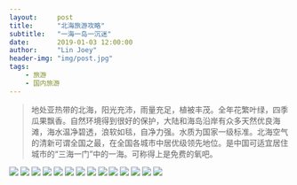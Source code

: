 ```yaml
---
layout:     post
title:      "北海旅游攻略"
subtitle:   "一海一岛一沉迷"
date:       2019-01-03 12:00:00
author:     "Lin Joey"
header-img: "img/post.jpg"
tags:
    - 旅游
    - 国内旅游
---
```

>地处亚热带的北海，阳光充沛，雨量充足，植被丰茂。全年花繁叶绿，四季瓜果飘香。自然环境得到很好的保护，大陆和海岛沿岸有众多天然优良海滩，海水温净碧透，浪软如毯，自净力强。水质为国家一级标准。北海空气的清新可谓全国之最，在全国各城市中居优级领先地位。是中国可适宜居住城市的“三海一门”中的一海。可称得上是免费的氧吧。

![](https://linjoey-image.oss-cn-beijing.aliyuncs.com/我是驴友-北海旅游攻略_页面_01.jpg)
![](https://linjoey-image.oss-cn-beijing.aliyuncs.com/我是驴友-北海旅游攻略_页面_02.jpg)
![](https://linjoey-image.oss-cn-beijing.aliyuncs.com/我是驴友-北海旅游攻略_页面_03.jpg)
![](https://linjoey-image.oss-cn-beijing.aliyuncs.com/我是驴友-北海旅游攻略_页面_04.jpg)
![](https://linjoey-image.oss-cn-beijing.aliyuncs.com/我是驴友-北海旅游攻略_页面_05.jpg)
![](https://linjoey-image.oss-cn-beijing.aliyuncs.com/我是驴友-北海旅游攻略_页面_06.jpg)
![](https://linjoey-image.oss-cn-beijing.aliyuncs.com/我是驴友-北海旅游攻略_页面_07.jpg)
![](https://linjoey-image.oss-cn-beijing.aliyuncs.com/我是驴友-北海旅游攻略_页面_08.jpg)
![](https://linjoey-image.oss-cn-beijing.aliyuncs.com/我是驴友-北海旅游攻略_页面_09.jpg)
![](https://linjoey-image.oss-cn-beijing.aliyuncs.com/我是驴友-北海旅游攻略_页面_10.jpg)
![](https://linjoey-image.oss-cn-beijing.aliyuncs.com/我是驴友-北海旅游攻略_页面_11.jpg)
![](https://linjoey-image.oss-cn-beijing.aliyuncs.com/我是驴友-北海旅游攻略_页面_12.jpg)
![](https://linjoey-image.oss-cn-beijing.aliyuncs.com/我是驴友-北海旅游攻略_页面_13.jpg)
![](https://linjoey-image.oss-cn-beijing.aliyuncs.com/我是驴友-北海旅游攻略_页面_14.jpg)
